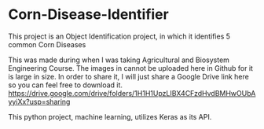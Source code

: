 # Corn-Disease-Identifier
This project is an Object Identification project, in which it identifies 5 common Corn Diseases

This was made during when I was taking Agricultural and Biosystem Engineering Course.
The images in cannot be uploaded here in Github for it is large in size.
In order to share it, I will just share a Google Drive link here so you can feel free to download it.
https://drive.google.com/drive/folders/1H1H1UpzLIBX4CFzdHvdBMHwOUbAyyiXx?usp=sharing

This python project, machine learning, utilizes Keras as its API.
